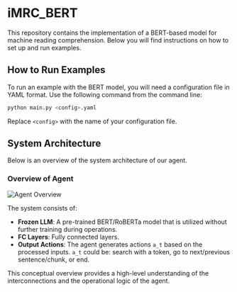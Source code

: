# iMRC_BERT

This repository contains the implementation of a BERT-based model for machine reading comprehension. Below you will find instructions on how to set up and run examples.

## How to Run Examples

To run an example with the BERT model, you will need a configuration file in YAML format. Use the following command from the command line:

```bash
python main.py <config>.yaml
```
Replace `<config>` with the name of your configuration file.

## System Architecture

Below is an overview of the system architecture of our agent.

### Overview of Agent
![Agent Overview](/path/to/resized-image.png)

The system consists of:
- **Frozen LLM**: A pre-trained BERT/RoBERTa model that is utilized without further training during operations.
- **FC Layers**: Fully connected layers.
- **Output Actions**: The agent generates actions `a_t` based on the processed inputs. `a_t` could be: search with a token, go to next/previous sentence/chunk, or end. 

This conceptual overview provides a high-level understanding of the interconnections and the operational logic of the agent.
